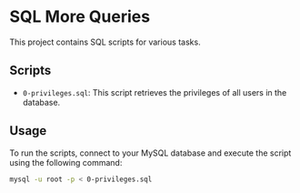 # SQL More Queries

This project contains SQL scripts for various tasks.

## Scripts

- `0-privileges.sql`: This script retrieves the privileges of all users in the database.

## Usage

To run the scripts, connect to your MySQL database and execute the script using the following command:

```bash
mysql -u root -p < 0-privileges.sql

